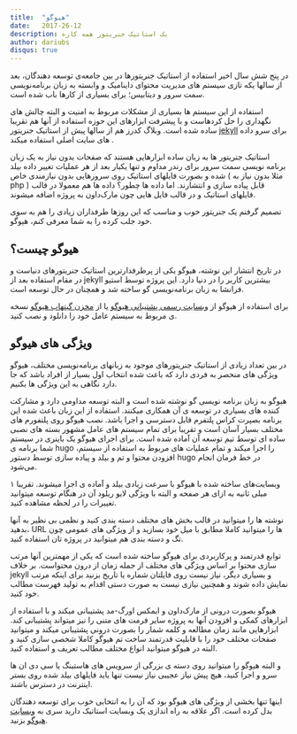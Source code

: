 ```yaml
---
title:  "هیوگو"
date:   2017-26-12
description: یک استاتیک جنریتور همه کاره
author: dariubs
disqus: true
---
```


در پنج شش سال اخیر استفاده از استاتیک جنریتورها در بین جامعه‌ی توسعه دهندگان، بعد از سالها یکه تازی سیستم های مدیریت محتوای داینامیک و وابسته به زبان برنامه‌نویسی سمت سرور و دیتابیس؛ برای بسیاری از کارها باب شده است.

استفاده از این سیستم ها بسیاری از مشکلات مربوط به امنیت و البته چالش های نگهداری را حل کردهاست  و با پیشرفت ابزارهای این حوزه استفاده از آنها هم تقریبا ساده شده است. وبلاگ کدرز هم از سالها پیش از استاتیک جنریتور [jekyll](http://jekyll.github.io) برای سرو داده های سایت اصلی استفاده میکند .

استاتیک جنریتور ها به زبان ساده ابزارهایی هستند که صفحات بدون نیاز به یک زبان برنامه نویسی سمت سرور برای رندر مداوم و تنها یکبار بعد از هر عملیات تغییر داده بیلد شده و بصورت فایلهای استاتیک روی سرورهایی بدون نیازمندی خاص ( مثلا بدون نیاز به php ) قابل پیاده سازی و انتشارند. اما داده ها چطور؟ داده ها هم معمولا در قالب فایلهای استاتیک و در قالب فایل هایی چون مارک‌داون به پروژه اضافه میشوند.

تصمیم گرفتم یک جنریتور خوب و مناسب که این روزها طرفداران زیادی را هم به سوی خود جلب کرده را به شما معرفی کنم، هیوگو.

## هیوگو چیست؟

در تاریخ انتشار این نوشته، هیوگو یکی از پرطرفدارترین استاتیک جنریتورهای دنیاست و در مقام استفاده بعد از jekyll بیشترین کاربر را در دنیا دارد. این پروژه توسط استیو فرانشا به زبان برنامه‌نویسی گو ساخته شد و همچنان در حال توسعه است.

برای استفاده از هیوگو از [وبسایت رسمی پشتیبانی هیوگو](http://gohugo.io) یا از [مخزن گیتهاب هیوگو](https://github.com/gohugoio/hugo/releases) نسخه ی مربوط به سیستم عامل خود را دانلود و نصب کنید.

## ویژگی های هیوگو

در بین تعداد زیادی از استاتیک جنریتورهای موجود به زبانهای برنامه‌نویسی مختلف، هیوگو ویژگی های منحصر به فردی دارد که باعث شده انتخاب اول بسیار از افراد باشد که جا دارد نگاهی به این ویژگی ها بکنیم.

هیوگو به زبان برنامه نویسی گو نوشته شده است و البته توسعه مداومی دارد و مشارکت کننده های بسیاری در توسعه ی آن همکاری میکنند. استفاده از این زبان باعث شده این برنامه بصپرت کراس پلتفرم قابل دسترسی و اجرا باشد. نصب هیوگو روی پلتفورم های مختلف بسیار آسان است و تقریبا برای تمام سیستم های عامل مشهور بسته های نصبی ساده ای توسط تیم توسعه آن آماده شده است. برای اجرای هیوگو یک باینری در سیستم شما برنامه ی hugo را اجرا میکند و تمام عملیات های مربوط به استفاده از سیستم، افزودن محتوا و تم و بیلد و پیاده سازی توسط دستور hugo در خط فرمان انجام می‌شود.

وبسایت‌های ساخته شده با هیوگو با سرعت زیادی بیلد و آماده ی اجرا میشوند. تقریبا ۱ میلی ثانیه به ازای هر صفحه و البته با ویژگی لایو ریلود آن در هنگام توسعه میتوانید تغییرات را در لحظه مشاهده کنید.

نوشته ها را میتوانید در قالب بخش های مختلف دسته بندی کنید و نظمی بی نظیر به آنها بدهید، URL ها را میتوانید کاملا مطابق با میل خود بسازید و از ویژگی های عمومی چون تگ و دسته بندی هم میتوانید در پروژه تان استفاده کنید.

توابع قدرتمند و پرکاربردی برای هیوگو ساخته شده است که یکی از مهمترین آنها مرتب سازی محتوا بر اساس ویژگی های مختلف از جمله زمان از درون محتواست. بر خلاف jekyll و بسیاری دیگر، نیاز نیست روی فایلتان شماره یا تاریخ بزنید برای اینکه مرتب نمایش داده شوند و همچنین نیازی نیست به صورت دستی اقدام به تولید فهرست مطالب خود کنید.

هیوگو بصورت درونی از مارک‌داون و ایمکس اورگ-مد پشتیبانی میکند و با استفاده از ابزارهای کمکی و افزودن آنها به پروژه سایر فرمت های متنی را نیز میتواند پشتیبانی کند. ابزارهایی مانند زمان مطالعه و کلمه شمار را بصورت درونی پشتیبانی میکند و میتوانید صفحات مختلف خود را با قابلیت قدرتمند ساخت تم هیوگو کاملا شخصی سازی کنید و البته در هیوگو میتوانید انواع مختلف مطالب تعریف و استفاده کنید.

و البته هیوگو را میتوانید روی دسته ی بزرگی از سرویس های هاستینگ یا سی دی ان ها سرو و اجرا کنید، هیچ پیش نیاز عجیبی نیاز نیست تنها باید فایلهای بیلد شده روی بستر اینترنت در دسترس باشند.

اینها تنها بخشی از ویژگی های هیوگو بود که آن را به انتخابی خوب برای توسعه دهندگان بدل کرده است. اگر علاقه به راه اندازی یک وبسایت استاتیک دارید سری به [وبسایت هیوگو](https://gohugo.io) بزنید.

